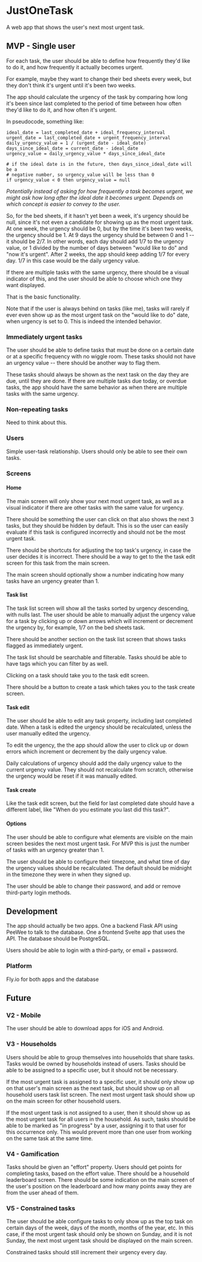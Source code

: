 # JustOneTask

A web app that shows the user's next most urgent task.

## MVP - Single user

For each task, the user should be able to define how frequently they'd like to
do it, and how frequently it actually becomes urgent.

For example, maybe they want to change their bed sheets every week, but they
don't think it's urgent until it's been two weeks.

The app should calculate the urgency of the task by comparing how long it's been
since last completed to the period of time between how often they'd like to do
it, and how often it's urgent.

In pseudocode, something like:

```
ideal_date = last_completed_date + ideal_frequency_interval
urgent_date = last_completed_date + urgent_frequency_interval
daily_urgency_value = 1 / (urgent_date - ideal_date)
days_since_ideal_date = current_date - ideal_date
urgency_value = daily_urgency_value * days_since_ideal_date

# if the ideal date is in the future, then days_since_ideal_date will be a
# negative number, so urgency_value will be less than 0
if urgency_value < 0 then urgency_value = null
```

_Potentially instead of asking for how frequently a task becomes urgent, we
might ask how long after the ideal date it becomes urgent. Depends on which
concept is easier to convey to the user._

So, for the bed sheets, if it hasn't yet been a week, it's urgency should be
null, since it's not even a candidate for showing up as the most urgent task.
At one week, the urgency should be 0, but by the time it's been two weeks, the
urgency should be 1. At 9 days the urgency shuld be between 0 and 1 -- it
should be 2/7. In other words, each day should add 1/7 to the urgency value, or
1 divided by the number of days between "would like to do" and "now it's
urgent". After 2 weeks, the app should keep adding 1/7 for every day. 1/7 in
this case would be the daily urgency value.

If there are multiple tasks with the same urgency, there should be a visual
indicator of this, and the user should be able to choose which one they want
displayed.

That is the basic functionality.

Note that if the user is always behind on tasks (like me), tasks will rarely if
ever even show up as the most urgent task on the "would like to do" date, when
urgency is set to 0. This is indeed the intended behavior.

### Immediately urgent tasks

The user should be able to define tasks that must be done on a certain date or
at a specific frequency with no wiggle room. These tasks should not have an
urgency value -- there should be another way to flag them.

These tasks should always be shown as the next task on the day they are due,
until they are done. If there are multiple tasks due today, or overdue tasks,
the app should have the same behavior as when there are multiple tasks with the
same urgency.

### Non-repeating tasks

Need to think about this.

### Users

Simple user-task relationship. Users should only be able to see their own tasks.

### Screens

#### Home

The main screen will only show your next most urgent task, as well as a visual
indicator if there are other tasks with the same value for urgency.

There should be something the user can click on that also shows the next 3
tasks, but they should be hidden by default. This is so the user can easily
evaluate if this task is configured incorrectly and should not be the most
urgent task.

There should be shortcuts for adjusting the top task's urgency, in case the
user decides it is incorrect. There should be a way to get to the the task edit
screen for this task from the main screen.

The main screen should optionally show a number indicating how many tasks have
an urgency greater than 1.

#### Task list

The task list screen will show all the tasks sorted by urgency descending, with
nulls last. The user should be able to manually adjust the urgency value for a
task by clicking up or down arrows which will increment or decrement the
urgency by, for example, 1/7 on the bed sheets task.

There should be another section on the task list screen that shows tasks
flagged as immediately urgent.

The task list should be searchable and filterable. Tasks should be able to have
tags which you can filter by as well.

Clicking on a task should take you to the task edit screen.

There should be a button to create a task which takes you to the task create
screen.

#### Task edit

The user should be able to edit any task property, including last completed
date. When a task is edited the urgency should be recalculated, unless the user
manually edited the urgency.

To edit the urgency, the the app should allow the user to click up or down
errors which increment or decrement by the daily urgency value.

Daily calculations of urgency should add the daily urgency value to the current
urgency value. They should not recalculate from scratch, otherwise the urgency
would be reset if it was manually edited.

#### Task create

Like the task edit screen, but the field for last completed date should have a
different label, like "When do you estimate you last did this task?".

#### Options

The user should be able to configure what elements are visible on the main
screen besides the next most urgent task. For MVP this is just the number of
tasks with an urgency greater than 1.

The user should be able to configure their timezone, and what time of day the
urgency values should be recalculated. The default should be midnight in the
timezone they were in when they signed up.

The user should be able to change their password, and add or remove third-party
login methods.


## Development

The app should actually be two apps. One a backend Flask API using PeeWee to
talk to the database. One a frontend Svelte app that uses the API. The database
should be PostgreSQL.

Users should be able to login with a third-party, or email + password.

### Platform

Fly.io for both apps and the database


## Future

### V2 - Mobile

The user should be able to download apps for iOS and Android.

### V3 - Households

Users should be able to group themselves into households that share tasks.
Tasks would be owned by households instead of users. Tasks should be able to be
assigned to a specific user, but it should not be necessary.

If the most urgent task is assigned to a specific user, it should only show up
on that user's main screen as the next task, but should show up on all
household users task list screen. The next most urgent task should show up on
the main screen for other household users.

If the most urgent task is not assigned to a user, then it should show up as
the most urgent task for all users in the household. As such, tasks should be
able to be marked as "in progress" by a user, assigning it to that user for
this occurrence only. This would prevent more than one user from working on the
same task at the same time.

### V4 - Gamification

Tasks should be given an "effort" property. Users should get points for
completing tasks, based on the effort value. There should be a household
leaderboard screen. There should be some indication on the main screen of the
user's position on the leaderboard and how many points away they are from the
user ahead of them.

### V5 - Constrained tasks

The user should be able configure tasks to only show up as the top task on
certain days of the week, days of the month, months of the year, etc. In this
case, if the most urgent task should only be shown on Sunday, and it is not
Sunday, the next most urgent task should be displayed on the main screen.

Constrained tasks should still increment their urgency every day.
